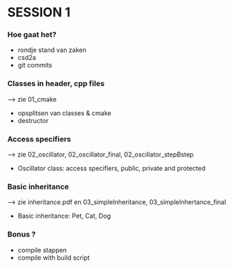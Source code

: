 # SESSION 1


### Hoe gaat het? 
* rondje stand van zaken 
* csd2a
* git commits


### Classes in header, cpp files
--> zie 01_cmake
* opsplitsen van classes & cmake
* destructor

### Access specifiers
--> zie 02_oscillator, 02_oscillator_final, 02_oscillator_stepBstep
* Oscillator class: access specifiers, public, private and protected

### Basic inheritance
--> zie inheritance.pdf en 03_simpleInheritance, 03_simpleInhertance_final
* Basic inheritance: Pet, Cat, Dog


### Bonus ?     
* compile stappen
* compile with build script

